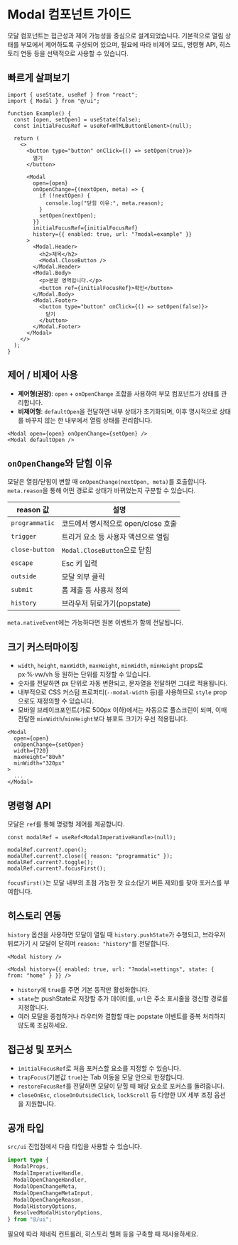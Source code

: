 # Modal 컴포넌트 가이드

모달 컴포넌트는 접근성과 제어 가능성을 중심으로 설계되었습니다. 기본적으로 열림 상태를 부모에서 제어하도록 구성되어 있으며, 필요에 따라 비제어 모드, 명령형 API, 히스토리 연동 등을 선택적으로 사용할 수 있습니다.

## 빠르게 살펴보기

```tsx
import { useState, useRef } from "react";
import { Modal } from "@/ui";

function Example() {
  const [open, setOpen] = useState(false);
  const initialFocusRef = useRef<HTMLButtonElement>(null);

  return (
    <>
      <button type="button" onClick={() => setOpen(true)}>
        열기
      </button>

      <Modal
        open={open}
        onOpenChange={(nextOpen, meta) => {
          if (!nextOpen) {
            console.log("닫힘 이유:", meta.reason);
          }
          setOpen(nextOpen);
        }}
        initialFocusRef={initialFocusRef}
        history={{ enabled: true, url: "?modal=example" }}
      >
        <Modal.Header>
          <h2>제목</h2>
          <Modal.CloseButton />
        </Modal.Header>
        <Modal.Body>
          <p>본문 영역입니다.</p>
          <button ref={initialFocusRef}>확인</button>
        </Modal.Body>
        <Modal.Footer>
          <button type="button" onClick={() => setOpen(false)}>
            닫기
          </button>
        </Modal.Footer>
      </Modal>
    </>
  );
}
```

## 제어 / 비제어 사용

- **제어형(권장)**: `open` + `onOpenChange` 조합을 사용하여 부모 컴포넌트가 상태를 관리합니다.
- **비제어형**: `defaultOpen`을 전달하면 내부 상태가 초기화되며, 이후 명시적으로 상태를 바꾸지 않는 한 내부에서 열림 상태를 관리합니다.

```tsx
<Modal open={open} onOpenChange={setOpen} />
<Modal defaultOpen />
```

## `onOpenChange`와 닫힘 이유

모달은 열림/닫힘이 변할 때 `onOpenChange(nextOpen, meta)`를 호출합니다. `meta.reason`을 통해 어떤 경로로 상태가 바뀌었는지 구분할 수 있습니다.

| reason 값        | 설명                              |
|------------------|-----------------------------------|
| `programmatic`   | 코드에서 명시적으로 open/close 호출 |
| `trigger`        | 트리거 요소 등 사용자 액션으로 열림 |
| `close-button`   | `Modal.CloseButton`으로 닫힘        |
| `escape`         | Esc 키 입력                        |
| `outside`        | 모달 외부 클릭                     |
| `submit`         | 폼 제출 등 사용처 정의             |
| `history`        | 브라우저 뒤로가기(popstate)        |

`meta.nativeEvent`에는 가능하다면 원본 이벤트가 함께 전달됩니다.

## 크기 커스터마이징

- `width`, `height`, `maxWidth`, `maxHeight`, `minWidth`, `minHeight` props로 px·%·vw/vh 등 원하는 단위를 지정할 수 있습니다.
- 숫자를 전달하면 px 단위로 자동 변환되고, 문자열을 전달하면 그대로 적용됩니다.
- 내부적으로 CSS 커스텀 프로퍼티(`--modal-width` 등)를 사용하므로 `style` prop으로도 재정의할 수 있습니다.
- 모바일 브레이크포인트(가로 500px 이하)에서는 자동으로 풀스크린이 되며, 이때 전달한 `minWidth`/`minHeight`보다 뷰포트 크기가 우선 적용됩니다.

```tsx
<Modal
  open={open}
  onOpenChange={setOpen}
  width={720}
  maxHeight="80vh"
  minWidth="320px"
>
  ...
</Modal>
```

## 명령형 API

모달은 `ref`를 통해 명령형 제어를 제공합니다.

```tsx
const modalRef = useRef<ModalImperativeHandle>(null);

modalRef.current?.open();
modalRef.current?.close({ reason: "programmatic" });
modalRef.current?.toggle();
modalRef.current?.focusFirst();
```

`focusFirst()`는 모달 내부의 초점 가능한 첫 요소(닫기 버튼 제외)를 찾아 포커스를 부여합니다.

## 히스토리 연동

`history` 옵션을 사용하면 모달이 열릴 때 `history.pushState`가 수행되고, 브라우저 뒤로가기 시 모달이 닫히며 `reason: "history"`를 전달합니다.

```tsx
<Modal history />

<Modal history={{ enabled: true, url: "?modal=settings", state: { from: "home" } }} />
```

- `history`에 `true`를 주면 기본 동작만 활성화합니다.
- `state`는 pushState로 저장할 추가 데이터를, `url`은 주소 표시줄을 갱신할 경로를 지정합니다.
- 여러 모달을 중첩하거나 라우터와 결합할 때는 popstate 이벤트를 중복 처리하지 않도록 조심하세요.

## 접근성 및 포커스

- `initialFocusRef`로 처음 포커스할 요소를 지정할 수 있습니다.
- `trapFocus`(기본값 `true`)는 Tab 이동을 모달 안으로 한정합니다.
- `restoreFocusRef`를 전달하면 모달이 닫힐 때 해당 요소로 포커스를 돌려줍니다.
- `closeOnEsc`, `closeOnOutsideClick`, `lockScroll` 등 다양한 UX 세부 조정 옵션을 지원합니다.

## 공개 타입

`src/ui` 진입점에서 다음 타입을 사용할 수 있습니다.

```ts
import type {
  ModalProps,
  ModalImperativeHandle,
  ModalOpenChangeHandler,
  ModalOpenChangeMeta,
  ModalOpenChangeMetaInput,
  ModalOpenChangeReason,
  ModalHistoryOptions,
  ResolvedModalHistoryOptions,
} from "@/ui";
```

필요에 따라 제네릭 컨트롤러, 히스토리 헬퍼 등을 구축할 때 재사용하세요.

